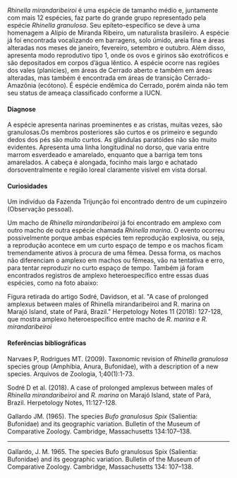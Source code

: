﻿*Rhinella mirandaribeiroi* é uma espécie de tamanho médio e, juntamente com mais 12 espécies, faz parte do grande grupo representado pela espécie *Rhinella granulosa*. Seu <glossario>epíteto-específico</glossario> se deve à uma homenagem a Alípio de Miranda Ribeiro, um naturalista brasileiro. A espécie já foi encontrada vocalizando em barragens, solo úmido, areia fina e áreas alteradas nos meses de janeiro, fevereiro, setembro e outubro. Além disso, apresenta modo reprodutivo tipo 1, onde os ovos e girinos são <glossario>exotróficos</glossario> e são depositados em corpos d’água <glossario>lêntico</glossario>. A espécie ocorre nas regiões dos vales (planícies), em áreas de Cerrado aberto e também em áreas alteradas, mas também é encontrada em áreas de transição Cerrado-Amazônia (ecótono). É espécie <glossario>endêmica</glossario> do Cerrado, porém ainda não tem seu status de ameaça classificado conforme a IUCN. 




#### Diagnose
A espécie apresenta narinas proeminentes e as cristas, muitas vezes, são granulosas.Os membros posteriores são curtos e os primeiro e segundo dedos dos pés são muito curtos. As glândulas paratóides não são muito evidentes. Apresenta uma linha longitudinal no dorso, que varia entre marrom esverdeado e amarelado, enquanto que a barriga tem tons amarelados. A cabeça é alongada, focinho mais largo e achatado dorsoventralmente e <glossario>região loreal</glossario> claramente visível em vista dorsal.


#### Curiosidades
Um indivíduo da Fazenda Trijunção foi encontrado dentro de um cupinzeiro (Observação pessoal).


Um macho de *Rhinella mirandaribeiroi* já foi encontrado em <glossario>amplexo</glossario> com outro macho de outra espécie chamada *Rhinella marina*. O evento ocorreu possivelmente porque ambas espécies tem <glossario>reprodução explosiva</glossario>, ou seja, a reprodução acontece em um curto espaço de tempo e os machos ficam tremendamente ativos à procura de uma fêmea. Dessa forma, os machos não diferenciam o amplexo em machos ou fêmeas, vão na tentativa e erro, para tentar reproduzir no curto espaço de tempo. Também já foram encontrados registros de amplexo heteroespecífico entre essas duas espécies, como na foto abaixo: 


  

Figura retirada do artigo Sodré, Davidson, et al. "A case of prolonged amplexus between males of Rhinella mirandaribeiroi and R. marina on Marajó Island, state of Pará, Brazil." Herpetology Notes 11 (2018): 127-128, que mostra amplexo heteroespecífico entre macho de *R. marina* e *R. mirandaribeiroi*


#### Referências bibliográficas
Narvaes P, Rodrigues MT. (2009). Taxonomic revision of *Rhinella granulosa* species group (Amphibia, Anura, Bufonidae), with a description of a new species. Arquivos de Zoologia, 1;40(1):1-73.


Sodré D et al. (2018). A case of prolonged amplexus between males of *Rhinella mirandaribeiroi* and *R. marina* on Marajó Island, state of Pará, Brazil. Herpetology Notes, 11:127-128.


Gallardo JM. (1965). The species *Bufo granulosus Spix* (Salientia: Bufonidae) and its geographic variation. Bulletin of the Museum of Comparative Zoology. Cambridge, Massachusetts 134:107–138.
________________


Gallardo, J. M. 1965. The species Bufo granulosus Spix (Salientia: Bufonidae) and its geographic variation. Bulletin of the Museum of Comparative Zoology. Cambridge, Massachusetts 134: 107–138.